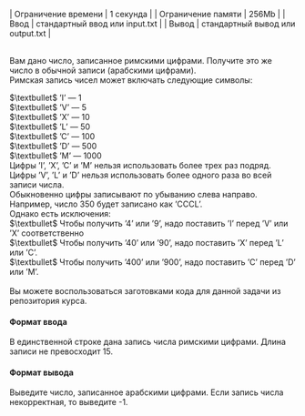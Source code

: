 | Ограничение времени 	| 1 секунда                        	|
| Ограничение памяти  	| 256Mb                            	|
| Ввод                	| стандартный ввод или input.txt   	|
| Вывод               	| стандартный вывод или output.txt 	|

\
Вам дано число, записанное римскими цифрами. Получите это же число в обычной записи (арабскими цифрами).  
Римская запись чисел может включать следующие символы:

$\textbullet$ ’I’ — 1  
$\textbullet$ ’V’ — 5  
$\textbullet$ ’X’ — 10  
$\textbullet$ ’L’ — 50  
$\textbullet$ ’C’ — 100  
$\textbullet$ ’D’ — 500  
$\textbullet$ ’M’ — 1000  
Цифры ’I’, ’X’, ’C’ и ’M’ нельзя использовать более трех раз подряд. Цифры ’V’, ’L’ и ’D’ нельзя использовать более одного раза во всей записи числа.
\
Обыкновенно цифры записывают по убыванию слева направо. Например, число 350 будет записано как ’CCCL’.
\
Однако есть исключения:
\
$\textbullet$ Чтобы получить ’4’ или ’9’, надо поставить ’I’ перед ’V’ или ’X’ соответственно  
$\textbullet$ Чтобы получить ’40’ или ’90’, надо поставить ’X’ перед ’L’ или ’C’.  
$\textbullet$ Чтобы получить ’400’ или ’900’, надо поставить ’C’ перед ’D’ или ’M’.  
\
Вы можете воспользоваться заготовками кода для данной задачи из репозитория курса.

#### Формат ввода ####
В единственной строке дана запись числа римскими цифрами. Длина записи не превосходит 15.

#### Формат вывода ####
Выведите число, записанное арабскими цифрами. Если запись числа некорректная, то выведите -1.
